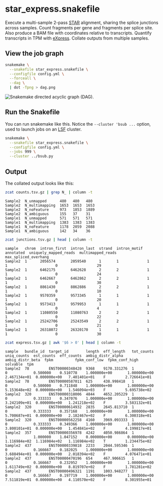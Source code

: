 # star_express.snakefile

Execute a multi-sample 2-pass [STAR] alignment, sharing the splice junctions
across samples. Count fragments per gene and fragments per splice site. Also
produce a BAM file with coordinates relative to transcripts. Quantify
transcripts in TPM with [eXpress]. Collate outputs from multiple samples.

[STAR]: https://github.com/alexdobin/STAR
[eXpress]: http://bio.math.berkeley.edu/eXpress/overview.html

## View the job graph

```bash
snakemake \
  --snakefile star_express.snakefile \
  --configfile config.yml \
  --forceall \
  --dag \
  | dot -Tpng > dag.png
```

![Snakemake directed acyclic graph (DAG).][dag]

[dag]: https://github.com/slowkow/snakefiles/blob/master/star_express/dag.png

## Run the Snakefile

You can run snakemake like this. Notice the `--cluster 'bsub ...` option, used
to launch jobs on an [LSF] cluster.

[LSF]: https://en.wikipedia.org/wiki/Platform_LSF

```bash
snakemake \
  --snakefile star_express.snakefile \
  --configfile config.yml \
  --jobs 999 \
  --cluster ../bsub.py
```

## Output

The collated output looks like this:

```bash
zcat counts.tsv.gz | grep N_ | column -t
```

```
Sample2  N_unmapped      480   480   480
Sample2  N_multimapping  1653  1653  1653
Sample2  N_noFeature     973   1853  1889
Sample2  N_ambiguous     155   37    31
Sample1  N_unmapped      571   571   571
Sample1  N_multimapping  1383  1383  1383
Sample1  N_noFeature     1178  2059  2088
Sample1  N_ambiguous     142   34    36
```

```bash
zcat junctions.tsv.gz | head | column -t
```

```
sample   chrom  intron_first  intron_last  strand  intron_motif  annotated  uniquely_mapped_reads  multimapped_reads  max_spliced_overhang
Sample2  1      2056574       2059540      1       1             1          1                      0                  29
Sample2  1      6462175       6462628      2       2             1          1                      0                  24
Sample2  1      6462667       6462862      2       2             1          1                      0                  30
Sample2  1      8861430       8862886      2       2             1          1                      0                  10
Sample2  1      9570359       9573345      1       1             1          1                      0                  20
Sample2  1      9573413       9579953      1       1             1          1                      0                  4
Sample2  1      11080550      11080763     2       2             1          1                      0                  22
Sample2  1      25242706      25243549     2       2             1          1                      0                  21
Sample2  1      26318072      26320170     1       1             1          1                      0                  30
```

```bash
zcat express.tsv.gz | awk '$6 > 0' | head | column -t
```

```
sample   bundle_id  target_id        length  eff_length   tot_counts  uniq_counts  est_counts  eff_counts  ambig_distr_alpha  ambig_distr_beta  fpkm          fpkm_conf_low  fpkm_conf_high  solvable  tpm
Sample2  78         ENST00000348428  9368    9170.331276  1           0            0.500000    0.510778    1.000000e+00       1.000000e+00      2.467134e+01  0.000000e+00   7.401401e+01    F         2.726641e+01
Sample2  78         ENST00000587011  625     438.998418   1           0            0.500000    0.711848    1.000000e+00       1.000000e+00      5.153648e+02  0.000000e+00   1.546094e+03    F         5.695738e+02
Sample2  320        ENST00000318006  4844    4652.205229  1           0            0.333333    0.347076    1.000000e+00       1.000000e+00      3.242109e+01  0.000000e+00   1.241218e+02    F         3.583132e+01
Sample2  320        ENST00000614932  2835    2645.813710  1           0            0.333333    0.357168    1.000000e+00       1.000000e+00      5.700687e+01  0.000000e+00   2.182467e+02    F         6.300318e+01
Sample2  320        ENST00000562258  4160    3969.093333  1           0            0.333333    0.349366    1.000000e+00       1.000000e+00      3.800101e+01  0.000000e+00   1.454841e+02    F         4.199817e+01
Sample2  357        ENST00000356978  4242    4050.986864  1           1            1.000000    1.047152    0.000000e+00       0.000000e+00      1.116984e+02  1.116984e+02   1.116984e+02    T         1.234475e+02
Sample2  437        ENST00000339818  2233    2044.595346  1           0            0.166667    0.182025    1.000000e+00       1.000000e+00      3.688494e+01  0.000000e+00   2.018394e+02    F         4.076471e+01
Sample2  437        ENST00000470196  654     467.906615   1           0            0.166667    0.232952    1.000000e+00       1.000000e+00      1.611749e+02  0.000000e+00   8.819707e+02    F         1.781281e+02
Sample2  437        ENST00000496321  1191    1003.948277  1           0            0.166667    0.197719    1.000000e+00       1.000000e+00      7.511819e+01  0.000000e+00   4.110570e+02    F         8.301955e+01
```

